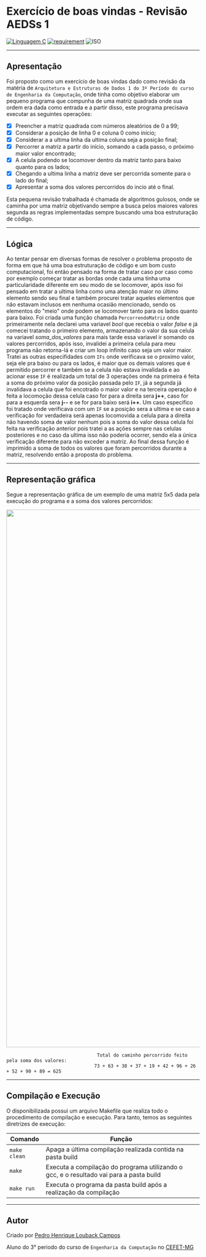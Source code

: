 # Exercício de boas vindas - Revisão AEDSs 1

[![Linguagem C](https://img.shields.io/badge/Linguagem-C-green.svg)](https://github.com/PedroLouback/TrabalhoFinal-Prog.2)
[![requirement](https://img.shields.io/badge/IDE-Visual%20Studio%20Code-informational)](https://code.visualstudio.com/docs/?dv=linux64_deb)
![ISO](https://img.shields.io/badge/ISO-Linux-blueviolet)


---

## Apresentação

Foi proposto como um exercício de boas vindas dado como revisão da matéria de `Arquitetura e Estruturas de Dados 1 do 3º Período do curso de Engenharia da Computação`, onde tinha como objetivo elaborar um pequeno programa que compunha de uma matriz quadrada onde sua ordem era dada como entrada e a partir disso, este programa precisava executar as seguintes operações:

- [X] Preencher a matriz quadrada com números aleatórios de 0 a 99;
- [X] Considerar a posição de linha 0 e coluna 0 como início;
- [X] Considerar a a ultima linha da ultima coluna seja a posição final;
- [X] Percorrer a matriz a partir do início, somando a cada passo, o próximo maior valor encontrado;
- [X] A celula podendo se locomover dentro da matriz tanto para baixo quanto para os lados;
- [X] Chegando a ultima linha a matriz deve ser percorrida somente para o lado do final;
- [X] Apresentar a soma dos valores percorridos do incio até o final.

Esta pequena revisão trabalhada é chamada de algoritmos gulosos, onde se caminha por uma matriz objetivando sempre a busca pelos maiores valores segunda as regras implementadas sempre buscando uma boa estruturação de código.

---

## Lógica

Ao tentar pensar em diversas formas de resolver o problema proposto de forma em que há uma boa estruturação de código e um bom custo computacional, foi então pensado na forma de tratar caso por caso como por exemplo começar tratar as bordas onde cada uma tinha uma particularidade diferente em seu modo de se locomover, após isso foi pensado em tratar a ultima linha como uma atenção maior no último elemento sendo seu final e também procurei tratar aqueles elementos que não estavam inclusos em nenhuma ocasião mencionado, sendo os elementos do "meio" onde podem se locomover tanto para os lados quanto para baixo. Foi criada uma função chamada `PercorrendoMatriz` onde primeiramente nela declarei uma variavel _bool_ que recebia o valor _false_ e já comecei tratando o primeiro elemento, armazenando o valor da sua celula na variavel *soma_dos_valores* para mais tarde essa variavel ir somando os valores percorridos, após isso, invalidei a primeira celula para meu programa não retorna-lá e criar um loop infinito caso seja um valor maior. Tratei as outras especifidades com `IFs` onde verificava se o proximo valor, seja ele pra baixo ou para os lados, é maior que os demais valores que é permitido percorrer e também se a celula não estava invalidada e ao acionar esse `IF` é realizada um total de 3 operações onde na primeira é feita a soma do próximo valor da posição passada pelo `IF`, já a segunda já invalidava a celula que foi encotrado o maior valor e na terceira operação é feita a locomoção dessa celula caso for para a direita sera **j++**, caso for para a esquerda sera **j--** e se for para baixo será **i++**. Um caso especifico foi tratado onde verificava com um `IF` se a posição sera a ultima e se caso a verificação for verdadeira será apenas locomovida a celula para a direita não havendo soma de valor nenhum pois a soma do valor dessa celula foi feita na verificação anterior pois tratei a as ações sempre nas celulas posteriores e no caso da ultima isso não poderia ocorrer, sendo ela a única verificação diferente para não exceder a matriz. Ao final dessa função é imprimido a soma de todos os valores que foram percorridos durante a matriz, resolvendo então a proposta do problema.  

---

## Representação gráfica

Segue a representação gráfica de um exemplo de uma matriz 5x5 dada pela execução do programa e a soma dos valores percorridos:
<div align="center">
<img src="https://imgur.com/9brGxhw.png" width="1400px" />
</div>

                                     Total do caminho percorrido feito pela soma dos valores: 
                                    73 + 63 + 38 + 37 + 19 + 42 + 96 + 26 + 52 + 90 + 89 = 625 

---

## Compilação e Execução

O  disponibilizada possui um arquivo Makefile que realiza todo o procedimento de compilação e execução. Para tanto, temos as seguintes diretrizes de execução:


| Comando                |  Função                                                                                           |                     
| -----------------------| ------------------------------------------------------------------------------------------------- |
|  `make clean`          | Apaga a última compilação realizada contida na pasta build                                        |
|  `make`                | Executa a compilação do programa utilizando o gcc, e o resultado vai para a pasta build           |
|  `make run`            | Executa o programa da pasta build após a realização da compilação             


---

## Autor

Criado por [Pedro Henrique Louback Campos](https://www.linkedin.com/in/pedro-henrique-louback-campos-0a4a03205/)

Aluno do 3° periodo do curso de `Engenharia da Computação` no [CEFET-MG](https://www.cefetmg.br)

